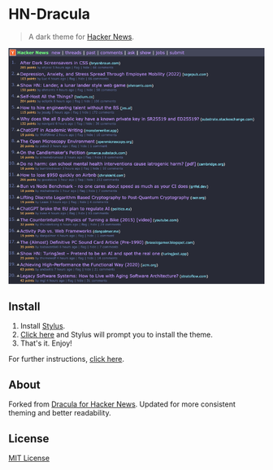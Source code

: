 # HN-Dracula

> A dark theme for [Hacker News](https://news.ycombinator.com/).

![Screenshot](./screenshot.png)

## Install

1. Install [Stylus](https://github.com/openstyles/stylus).
2. [Click here](https://github.com/jasperpilgrim/hn-dracula/raw/main/hn-dracula.user.css) and Stylus will prompt you to install the theme.
3. That's it. Enjoy!

For further instructions, [click here](https://github.com/jasperpilgrim/hn-dracula/blob/main/INSTALL.md).

## About

Forked from [Dracula for Hacker News](https://github.com/dracula/hacker-news). Updated for more consistent theming and better readability.

## License

[MIT License](./LICENSE)

